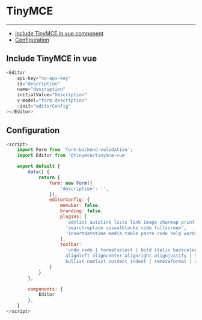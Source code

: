 # TinyMCE

---

- [Include TinyMCE in vue component](#section-1)
- [Configuration](#section-2)


<a name="section-1"></a>
## Include TinyMCE in vue
```js
<Editor
    api-key="no-api-key"
    id="description"
    name="description"
    initialValue="Description"
    v-model="form.description"
    :init="editorConfig"
></Editor>
```


<a name="section-2"></a>
## Configuration

```js
<script>
    import Form from 'form-backend-validation';
    import Editor from '@tinymce/tinymce-vue'

    export default {
        data() {
            return {
                form: new Form({
                    'description': '',
                }),
                editorConfig: {
                    menubar: false,
                    branding: false,
                    plugins: [
                      'advlist autolink lists link image charmap print preview anchor',
                      'searchreplace visualblocks code fullscreen',
                      'insertdatetime media table paste code help wordcount'
                    ],
                    toolbar:
                      'undo redo | formatselect | bold italic backcolor | \
                      alignleft aligncenter alignright alignjustify | \
                      bullist numlist outdent indent | removeformat | code | help'
                }
            }
        },

        components: {
            Editor
        },
    }
</script>
```